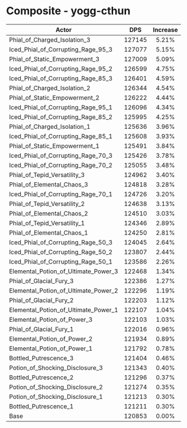 # Composite - yogg-cthun
| Actor | DPS | Increase |
|---|:---:|:---:|
|Phial_of_Charged_Isolation_3|127145|5.21%|
|Iced_Phial_of_Corrupting_Rage_95_3|127077|5.15%|
|Phial_of_Static_Empowerment_3|127009|5.09%|
|Iced_Phial_of_Corrupting_Rage_95_2|126599|4.75%|
|Iced_Phial_of_Corrupting_Rage_85_3|126401|4.59%|
|Phial_of_Charged_Isolation_2|126344|4.54%|
|Phial_of_Static_Empowerment_2|126222|4.44%|
|Iced_Phial_of_Corrupting_Rage_95_1|126096|4.34%|
|Iced_Phial_of_Corrupting_Rage_85_2|125995|4.25%|
|Phial_of_Charged_Isolation_1|125636|3.96%|
|Iced_Phial_of_Corrupting_Rage_85_1|125608|3.93%|
|Phial_of_Static_Empowerment_1|125491|3.84%|
|Iced_Phial_of_Corrupting_Rage_70_3|125426|3.78%|
|Iced_Phial_of_Corrupting_Rage_70_2|125055|3.48%|
|Phial_of_Tepid_Versatility_3|124962|3.40%|
|Phial_of_Elemental_Chaos_3|124818|3.28%|
|Iced_Phial_of_Corrupting_Rage_70_1|124726|3.20%|
|Phial_of_Tepid_Versatility_2|124638|3.13%|
|Phial_of_Elemental_Chaos_2|124510|3.03%|
|Phial_of_Tepid_Versatility_1|124346|2.89%|
|Phial_of_Elemental_Chaos_1|124250|2.81%|
|Iced_Phial_of_Corrupting_Rage_50_3|124045|2.64%|
|Iced_Phial_of_Corrupting_Rage_50_2|123807|2.44%|
|Iced_Phial_of_Corrupting_Rage_50_1|123586|2.26%|
|Elemental_Potion_of_Ultimate_Power_3|122468|1.34%|
|Phial_of_Glacial_Fury_3|122386|1.27%|
|Elemental_Potion_of_Ultimate_Power_2|122296|1.19%|
|Phial_of_Glacial_Fury_2|122203|1.12%|
|Elemental_Potion_of_Ultimate_Power_1|122107|1.04%|
|Elemental_Potion_of_Power_3|122103|1.03%|
|Phial_of_Glacial_Fury_1|122016|0.96%|
|Elemental_Potion_of_Power_2|121934|0.89%|
|Elemental_Potion_of_Power_1|121792|0.78%|
|Bottled_Putrescence_3|121404|0.46%|
|Potion_of_Shocking_Disclosure_3|121343|0.40%|
|Bottled_Putrescence_2|121296|0.37%|
|Potion_of_Shocking_Disclosure_2|121274|0.35%|
|Potion_of_Shocking_Disclosure_1|121213|0.30%|
|Bottled_Putrescence_1|121211|0.30%|
|Base|120853|0.00%|
